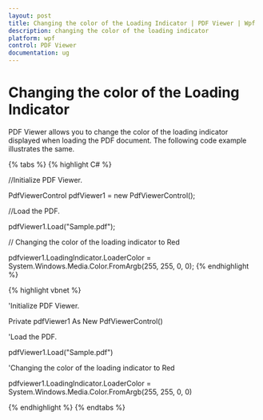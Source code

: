 ```yaml
---
layout: post
title: Changing the color of the Loading Indicator | PDF Viewer | Wpf | Syncfusion
description: changing the color of the loading indicator 
platform: wpf
control: PDF Viewer
documentation: ug
---
```


# Changing the color of the Loading Indicator

PDF Viewer allows you to change the color of the loading indicator displayed when loading the PDF document. The following code example illustrates the same.

{% tabs %}
{% highlight C# %}

//Initialize PDF Viewer.

PdfViewerControl pdfViewer1 = new PdfViewerControl();



//Load the PDF.

pdfViewer1.Load("Sample.pdf");

// Changing the color of the loading indicator to Red

pdfviewer1.LoadingIndicator.LoaderColor = System.Windows.Media.Color.FromArgb(255, 255, 0, 0);
{% endhighlight %}



{% highlight vbnet %}

'Initialize PDF Viewer.

Private pdfViewer1 As New PdfViewerControl()



'Load the PDF.

pdfViewer1.Load("Sample.pdf")

'Changing the color of the loading indicator to Red

pdfviewer1.LoadingIndicator.LoaderColor = System.Windows.Media.Color.FromArgb(255, 255, 0, 0)

{% endhighlight %}
{% endtabs %}